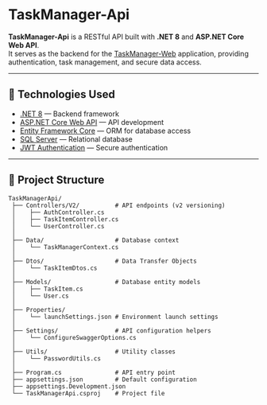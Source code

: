 # TaskManager-Api

**TaskManager-Api** is a RESTful API built with **.NET 8** and **ASP.NET Core Web API**.  
It serves as the backend for the [TaskManager-Web](https://github.com/lucianohalbus/taskmanager-web) application, providing authentication, task management, and secure data access.

---

## 🚀 Technologies Used

- [.NET 8](https://dotnet.microsoft.com/) — Backend framework
- [ASP.NET Core Web API](https://learn.microsoft.com/aspnet/core) — API development
- [Entity Framework Core](https://learn.microsoft.com/ef/core/) — ORM for database access
- [SQL Server](https://www.microsoft.com/sql-server) — Relational database
- [JWT Authentication](https://jwt.io/) — Secure authentication

---

## 📂 Project Structure

```plaintext
TaskManagerApi/
 ├── Controllers/V2/          # API endpoints (v2 versioning)
 │    ├── AuthController.cs
 │    ├── TaskItemController.cs
 │    └── UserController.cs
 │
 ├── Data/                    # Database context
 │    └── TaskManagerContext.cs
 │
 ├── Dtos/                    # Data Transfer Objects
 │    └── TaskItemDtos.cs
 │
 ├── Models/                  # Database entity models
 │    ├── TaskItem.cs
 │    └── User.cs
 │
 ├── Properties/
 │    └── launchSettings.json # Environment launch settings
 │
 ├── Settings/                # API configuration helpers
 │    └── ConfigureSwaggerOptions.cs
 │
 ├── Utils/                   # Utility classes
 │    └── PasswordUtils.cs
 │
 ├── Program.cs               # API entry point
 ├── appsettings.json         # Default configuration
 ├── appsettings.Development.json
 └── TaskManagerApi.csproj    # Project file
